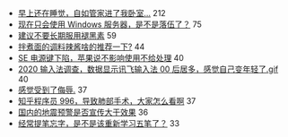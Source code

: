 - [早上还在睡觉，自如管家进了我卧室...](https://www.v2ex.com/t/689296) 212
- [现在只会使用 Windows 服务器，是不是落伍了？](https://www.v2ex.com/t/689336) 75
- [建议不要长期服用褪黑素](https://www.v2ex.com/t/689273) 59
- [拌煮面的调料辣酱啥的推荐一下?](https://www.v2ex.com/t/689306) 44
- [SE 电源键下陷，苹果说不影响使用不给处理](https://www.v2ex.com/t/689280) 40
- [2020 输入法调查，数据显示讯飞输入法 00 后居多，感觉自己变年轻了.gif](https://www.v2ex.com/t/689316) 40
- [感觉受到了侮辱.](https://www.v2ex.com/t/689340) 37
- [知乎程序员 996，导致肺部手术，大家怎么看啊](https://www.v2ex.com/t/689375) 37
- [国内的地震预警是否宣传大于效果](https://www.v2ex.com/t/689369) 36
- [经常提笔忘字，是不是该重新学习五笔了？](https://www.v2ex.com/t/689278) 33